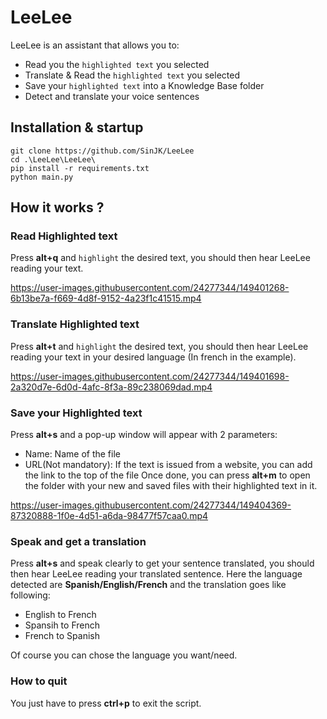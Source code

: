 # LeeLee

LeeLee is an assistant that allows you to:

- Read you the `highlighted text` you selected
- Translate & Read the `highlighted text` you selected
- Save your `highlighted text` into a Knowledge Base folder
- Detect and translate your voice sentences

## Installation & startup

```dos
git clone https://github.com/SinJK/LeeLee  
cd .\LeeLee\LeeLee\
pip install -r requirements.txt
python main.py
```

## How it works ?

### Read Highlighted text
Press **alt+q** and `highlight` the desired text, you should then hear LeeLee reading your text.

https://user-images.githubusercontent.com/24277344/149401268-6b13be7a-f669-4d8f-9152-4a23f1c41515.mp4

### Translate Highlighted text

Press **alt+t** and `highlight` the desired text, you should then hear LeeLee reading your text in your desired language (In french in the example).  

https://user-images.githubusercontent.com/24277344/149401698-2a320d7e-6d0d-4afc-8f3a-89c238069dad.mp4

### Save your Highlighted text

Press **alt+s** and a pop-up window will appear with 2 parameters:
- Name: Name of the file
- URL(Not mandatory): If the text is issued from a website, you can add the link to the top of the file
Once done, you can press **alt+m** to open the folder with your new and saved files with their highlighted text in it.


https://user-images.githubusercontent.com/24277344/149404369-87320888-1f0e-4d51-a6da-98477f57caa0.mp4




### Speak and get a translation
Press **alt+s** and speak clearly to get your sentence translated, you should then hear LeeLee reading your translated sentence.
Here the language detected are **Spanish/English/French** and the translation goes like following:

- English to French
- Spansih to French
- French to Spanish

Of course you can chose the language you want/need.

### How to quit
You just have to press **ctrl+p** to exit the script.
